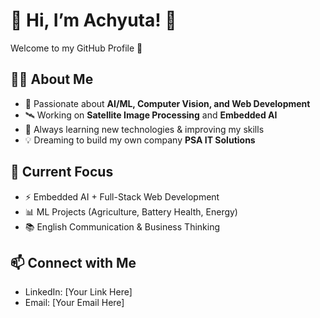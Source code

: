 # 🌟 Hi, I’m Achyuta! 👋

Welcome to my GitHub Profile 🚀  

## 👨‍💻 About Me
- 🧠 Passionate about **AI/ML, Computer Vision, and Web Development**  
- 🛰 Working on **Satellite Image Processing** and **Embedded AI**  
- 🌱 Always learning new technologies & improving my skills  
- 💡 Dreaming to build my own company **PSA IT Solutions**  

## 🔧 Current Focus
- ⚡ Embedded AI + Full-Stack Web Development  
- 📊 ML Projects (Agriculture, Battery Health, Energy)  
- 📚 English Communication & Business Thinking  

## 📫 Connect with Me
- LinkedIn: [Your Link Here]  
- Email: [Your Email Here]  
